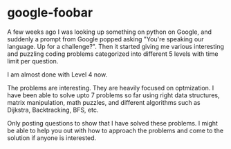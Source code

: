 # google-foobar
 A few weeks ago I was looking up something on python on Google, and suddenly a prompt from Google popped asking "You're
 speaking our language. Up for a challenge?". Then it started giving me various interesting and puzzling coding problems
 categorized into different 5 levels with time limit per question.  
 
 I am almost done with Level 4 now.  
 
 The problems are interesting. They are heavily focused on optmization. I have been able to solve upto 7 problems so far using
 right data structures, matrix manipulation, math puzzles, and different algorithms such as Dijkstra, Backtracking, BFS, etc.
 
 Only posting questions to show that I have solved these problems. I might be able to help you out with how to approach the problems and come to the solution if anyone is interested.
